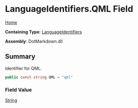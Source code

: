 # LanguageIdentifiers\.QML Field

[Home](../../../README.md)

**Containing Type**: [LanguageIdentifiers](../README.md)

**Assembly**: DotMarkdown\.dll

## Summary

Identifier for QML\.

```csharp
public const string QML = "qml"
```

### Field Value

[String](https://docs.microsoft.com/en-us/dotnet/api/system.string)

